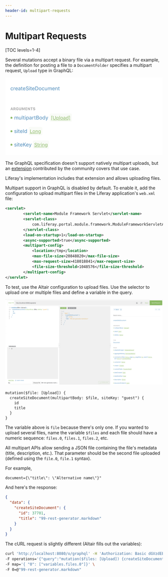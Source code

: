 ```yaml
---
header-id: multipart-requests
---
```


# Multipart Requests

[TOC levels=1-4]

Several mutations accept a binary file via a multipart request. For example, the
definition for posting a file to a `DocumentFolder` specifies a multipart
request, `Upload` type in GraphQL:

![Figure 1: Create Document accepts a `multipartBody`.](../../../images/graphql-mutation-upload.png)

The GraphQL specification doesn't support natively multipart uploads, but an 
[extension](https://github.com/jaydenseric/graphql-multipart-request-spec)
contributed by the community covers that use case. 

Liferay's implementation includes that extension and allows uploading files.

Multipart support in GraphQL is disabled by default. To enable it, add the
configuration to upload multipart files in the Liferay application's `web.xml`
file:

```xml
<servlet>
        <servlet-name>Module Framework Servlet</servlet-name>
        <servlet-class>
            com.liferay.portal.module.framework.ModuleFrameworkServletAdapter
        </servlet-class>
        <load-on-startup>1</load-on-startup>
        <async-supported>true</async-supported>
        <multipart-config>
            <location>/tmp</location>
            <max-file-size>20848820</max-file-size>
            <max-request-size>418018841</max-request-size>
            <file-size-threshold>1048576</file-size-threshold>
        </multipart-config>
</servlet>
```

To test, use the Altair configuration to upload files. Use the selector to
upload one or multiple files and define a variable in the query.

![Figure 1: Creating a Document in Altair is easy with the selector.](../../../images/graphql-mutation-upload-altair.png)

```
mutation($file: [Upload]) {
  createSiteDocument(multipartBody: $file, siteKey: "guest") {
    id
    title
  }
}
```

The variable above is `file` because there's only one. If you wanted to upload
several files, name the variable `$files` and each file should have
a numeric sequence: `files.0`, `files.1`, `files.2`, etc.

All multipart APIs allow sending a JSON file containing the file's metadata
(title, description, etc.). That parameter should be the second file uploaded
(defined using the `file.0`, `file.1` syntax). 

For example, 

```
document={\"title\": \"Alternative name\"}"
```

And here's the response: 

```json
{
  "data": {
    "createSiteDocument": {
      "id": 37701,
      "title": "99-rest-generator.markdown"
    }
  }
}
```

The cURL request is slightly different (Altair fills out the variables):

```bash
curl 'http://localhost:8080/o/graphql' -H 'Authorization: Basic dGVzdEBsaWZlcmF5LmNvbTp0ZXN0' \
-F operations='{"query":"mutation($files: [Upload]) {createSiteDocument(multipartBody: $files, siteId: 20122) {id}}","variables": { "files": [null] } }' \
-F map='{ "0": ["variables.files.0"]}' \
-F 0=@"99-rest-generator.markdown"
```

